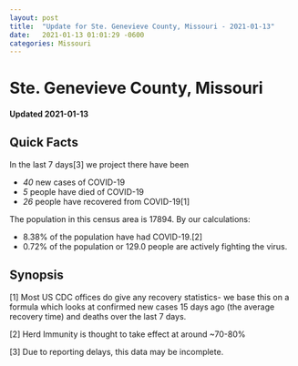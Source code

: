 ```yaml
---
layout: post
title:  "Update for Ste. Genevieve County, Missouri - 2021-01-13"
date:   2021-01-13 01:01:29 -0600
categories: Missouri
---
```


# Ste. Genevieve County, Missouri
#### Updated 2021-01-13

## Quick Facts

In the last 7 days[3] we project there have been
- *40* new cases of COVID-19
- *5* people have died of COVID-19
- *26* people have recovered from COVID-19[1]

The population in this census area is 17894. By our calculations:
- 8.38% of the population have had COVID-19.[2]
- 0.72% of the population or 129.0 people are actively fighting the virus.

## Synopsis




[1] Most US CDC offices do give any recovery statistics- we base this on a formula which looks at confirmed new cases
15 days ago (the average recovery time) and deaths over the last 7 days.

[2] Herd Immunity is thought to take effect at around ~70-80%

[3] Due to reporting delays, this data may be incomplete.
 
    